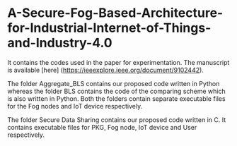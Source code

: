 # A-Secure-Fog-Based-Architecture-for-Industrial-Internet-of-Things-and-Industry-4.0
It contains the codes used in the paper for experimentation. The manuscript is available [here] (https://ieeexplore.ieee.org/document/9102442).

The folder Aggregate_BLS contains our proposed code written in Python whereas the folder BLS contains the code of the comparing scheme
which is also written in Python. Both the folders contain separate executable files for the Fog nodes and IoT device respectively.

The folder Secure Data Sharing contains our proposed code written in C. It contains executable files for PKG, Fog node, IoT device and
User respectively.
